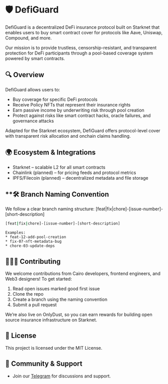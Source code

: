 # 🛡️ DefiGuard
DefiGuard is a decentralized DeFi insurance protocol built on Starknet that enables users to buy smart contract cover for protocols like Aave, Uniswap, Compound, and more.

Our mission is to provide trustless, censorship-resistant, and transparent protection for DeFi participants through a pool-based coverage system powered by smart contracts.

## **🔍 Overview**
DefiGuard allows users to:

* Buy coverage for specific DeFi protocols
* Receive Policy NFTs that represent their insurance rights
* Earn passive income by underwriting risk through pool creation
* Protect against risks like smart contract hacks, oracle failures, and governance attacks

Adapted for the Starknet ecosystem, DefiGuard offers protocol-level cover with transparent risk allocation and onchain claims handling.



## **🌍 Ecosystem & Integrations**
* Starknet – scalable L2 for all smart contracts
* Chainlink (planned) – for pricing feeds and protocol metrics
* IPFS/Filecoin (planned) – decentralized metadata and file storage

## **🛠 Branch Naming Convention
We follow a clear branch naming structure:
[feat|fix|chore]-[issue-number]-[short-description]


~~~bash title="Terminal Commands"
[feat|fix|chore]-[issue-number]-[short-description]
~~~
~~~
Examples:
* feat-12-add-pool-creation
* fix-07-nft-metadata-bug
* chore-03-update-deps
~~~

## 🧑🏾‍💻 Contributing
We welcome contributions from Cairo developers, frontend engineers, and Web3 designers!
To get started:
1. Read open issues marked good first issue
1. Clone the repo
1. Create a branch using the naming convention
1. Submit a pull request

We’re also live on OnlyDust, so you can earn rewards for building open source insurance infrastructure on Starknet.

## 📜 License
This project is licensed under the MIT License.

## **💬 Community & Support**
* Join our [Telegram](https://t.me/h2YC0g3Xx_Y5OGZk) for discussions and support.

